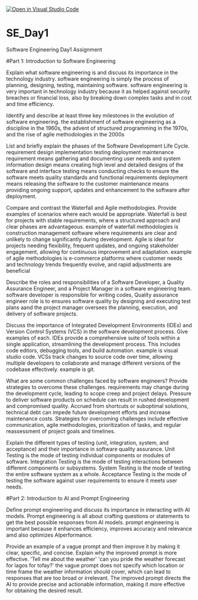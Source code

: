 [![Open in Visual Studio Code](https://classroom.github.com/assets/open-in-vscode-2e0aaae1b6195c2367325f4f02e2d04e9abb55f0b24a779b69b11b9e10269abc.svg)](https://classroom.github.com/online_ide?assignment_repo_id=15569162&assignment_repo_type=AssignmentRepo)
# SE_Day1
Software Engineering Day1 Assignment

#Part 1: Introduction to Software Engineering

Explain what software engineering is and discuss its importance in the technology industry.
software engineering is simply the process of planning, designing, testing, maintaining software.
software engineering is very important in technology industry because it as helped against security breaches or financial loss, also by breaking down complex tasks and in cost and time efficiency.

Identify and describe at least three key milestones in the evolution of software engineering.
the establishment of software engineering as a discipline in the 1960s, the advent of structured programming in the 1970s, and the rise of agile methodologies in the 2000s

List and briefly explain the phases of the Software Development Life Cycle.
requirement
design
implementation
testing
deployment
maintenance
requirement means gathering and documenting user needs and system information
design means creating high level and detailed designs of the software and interface
testing means conducting checks to ensure the software meets quality standards and functional requirements
deployment means releasing the software to the customer
maintenance means providing ongoing support, updates and enhancement to the software after deployment.

Compare and contrast the Waterfall and Agile methodologies. Provide examples of scenarios where each would be appropriate.
Waterfall is best for projects with stable requirements, where a structured approach and clear phases are advantageous. example of waterfall methodologies is construction management software where requirements are clear and unlikely to change significantly during development.
Agile is ideal for projects needing flexibility, frequent updates, and ongoing stakeholder engagement, allowing for continuous improvement and adaptation. example  of agile methodologies is e-commerce platforms where customer needs and technology trends frequently evolve, and rapid adjustments are beneficial

Describe the roles and responsibilities of a Software Developer, a Quality Assurance Engineer, and a Project Manager in a software engineering team.
software developer is responsible for writing codes, Quality assurance engineer role is to ensures software quality by designing and executing test plans aand the project manager oversees the planning, execution, and delivery of software projects.

Discuss the importance of Integrated Development Environments (IDEs) and Version Control Systems (VCS) in the software development process. Give examples of each.
IDEs provide a comprehensive suite of tools within a single application, streamlining the development process. This includes code editors, debugging tools, and build automation. example is visual studio code.
VCSs track changes to source code over time, allowing multiple developers to collaborate and manage different versions of the codebase effectively. example is git.

What are some common challenges faced by software engineers? Provide strategies to overcome these challenges.
requirements may change during the development cycle, leading to scope creep and project delays.
Pressure to deliver software products on schedule can result in rushed development and compromised quality.
Accrued from shortcuts or suboptimal solutions, technical debt can impede future development efforts and increase maintenance costs.
Strategies for overcoming challenges include effective communication, agile methodologies, prioritization of tasks, and regular reassessment of project goals and timelines.

Explain the different types of testing (unit, integration, system, and acceptance) and their importance in software quality assurance.
Unit Testing is the mode of testing individual components or modules of software.
Integration Testing is the mode of testing interactions between different components or subsystems.
System Testing is the mode of testing the entire software system as a whole.
Acceptance Testing is the mode of testing the software against user requirements to ensure it meets user needs.


#Part 2: Introduction to AI and Prompt Engineering


Define prompt engineering and discuss its importance in interacting with AI models.
Prompt engineering is all about crafting questions or statements to get the best possible responses from AI models.
prompt engineering is important because it enhances efficiency, improves accuracy and relevance amd also optimizes AIperformance.

Provide an example of a vague prompt and then improve it by making it clear, specific, and concise. Explain why the improved prompt is more effective.
'Tell me about the weather'
'can you pride the weather forecast for lagos for tofay?'
the vague prompt does not specify which location or time frame the weather information should cover, which can lead to responses that are too broad or irrelevant. The improved prompt directs the AI to provide precise and actionable information, making it more effective for obtaining the desired result.
